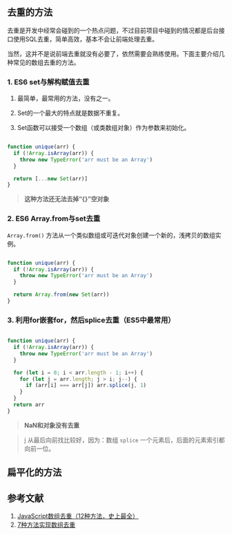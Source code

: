 
## 去重的方法

去重是开发中经常会碰到的一个热点问题，不过目前项目中碰到的情况都是后台接口使用SQL去重，简单高效，基本不会让前端处理去重。

当然，这并不是说前端去重就没有必要了，依然需要会熟练使用。下面主要介绍几种常见的数组去重的方法。

### 1. ES6 set与解构赋值去重

1. 最简单，最常用的方法，没有之一。

2. Set的一个最大的特点就是数据不重复。

3. Set函数可以接受一个数组（或类数组对象）作为参数来初始化。

```js

function unique(arr) {
  if (!Array.isArray(arr)) {
    throw new TypeError('arr must be an Array')
  }

  return [...new Set(arr)]
}

```

> __这种方法还无法去掉“{}”空对象__

### 2. ES6 Array.from与set去重

`Array.from()` 方法从一个类似数组或可迭代对象创建一个新的，浅拷贝的数组实例。

```js

function unique(arr) {
  if (!Array.isArray(arr)) {
    throw new TypeError('arr must be an Array')
  }

  return Array.from(new Set(arr))
}

```

### 3. 利用for嵌套for，然后splice去重（ES5中最常用）


```js

function unique(arr) {
  if (!Array.isArray(arr)) {
    throw new TypeError('arr must be an Array')
  }

  for (let i = 0; i < arr.length - 1; i++) {
    for (let j = arr.length; j > i; j--) {
      if (arr[i] === arr[j]) arr.splice(j, 1)
    }
  }
  return arr
}

```

> __NaN和对象没有去重__

> j 从最后向前找比较好，因为：数组 `splice` 一个元素后，后面的元素索引都向前一位。







## 扁平化的方法

## 参考文献

1. [JavaScript数组去重（12种方法，史上最全）](https://segmentfault.com/a/1190000016418021)
2. [7种方法实现数组去重](https://juejin.cn/post/6844903602197102605)
